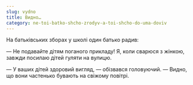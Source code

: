 ```yaml
---
slug: vydno
title: Видно…
category: ne-toi-batko-shcho-zrodyv-a-toi-shcho-do-uma-doviv
---
```

На батьківських зборах у школі один батько радив:

— Не подавайте дітям поганого прикладу! Я, коли сварюся з жінкою, завжди посилаю дітей гуляти на вулицю.

— У ваших дітей здоровий вигляд, — обізвався головуючий. — Видно, що вони частенько бувають на свіжому повітрі.
